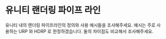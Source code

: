 # 유니티 랜더링 파이프 라인 

유니티 내의 렌더링 파이프라인의 정의와 사용 예시들을 조사해주세요.
예시는 주로 사용하는 URP 와 HDRP 로 한정하겠습니다.
둘의 차이점도 비교해서 조사해주세요.